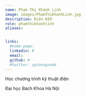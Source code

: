 ```yaml
---
name: Phạm Thị Khánh Linh
image: images/PhamThiKhanhLinh.jpg
description: Điện-K69
role: phamthikhanhlinh
aliases:


links:
  #home-page: 
  linkedin: #
  email: 
  github: #
  #twitter: uptonogoode
---
```


Học chương trình kỹ thuật điện

Đại học Bách Khoa Hà Nội

